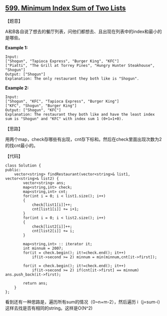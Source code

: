 ## [599. Minimum Index Sum of Two Lists](https://leetcode.com/problems/minimum-index-sum-of-two-lists/description/)

【题意】

A和B各自说了想去的餐厅列表，问他们都想去、且出现在列表中的index和最小的是哪些。

**Example 1:**

```
Input:
["Shogun", "Tapioca Express", "Burger King", "KFC"]
["Piatti", "The Grill at Torrey Pines", "Hungry Hunter Steakhouse", "Shogun"]
Output: ["Shogun"]
Explanation: The only restaurant they both like is "Shogun".
```

**Example 2:**

```
Input:
["Shogun", "KFC", "Tapioca Express", "Burger King"]
["KFC", "Shogun", "Burger King"]
Output: ["Shogun", "KFC"]
Explanation: The restaurant they both like and have the least index sum is "Shogun" and "KFC" with index sum 1 (0+1=1+0).
```



【思路】

用两个map，check存哪些有出现，cnt存下标和。然后在check里面出现次数为2的找cnt最小的。



【代码】

```
class Solution {
public:
    vector<string> findRestaurant(vector<string>& list1, vector<string>& list2) {
        vector<string> ans;
        map<string,int> check;
        map<string,int> cnt;
        for(int i = 0; i < list1.size(); i++) 
        {
            check[list1[i]]++;
            cnt[list1[i]] += i+1;
        }
        for(int i = 0; i < list2.size(); i++) 
        {
            check[list2[i]]++; 
            cnt[list2[i]] += i;
        }
        
        map<string,int> :: iterator it;
        int minnum = 2007;
        for(it = check.begin(); it!=check.end(); it++)
            if(it->second >= 2) minnum = min(minnum,cnt[it->first]);
        
        for(it = check.begin(); it!=check.end(); it++)
            if(it->second >= 2) if(cnt[it->first] == minnum) ans.push_back(it->first);
        
        return ans;
    }
};
```



看到还有一种思路是，遍历所有sum的情况（0~n+m-2），然后遍历 i（j=sum-i）这样去找是否有相同的string。这样是O(N^2)
